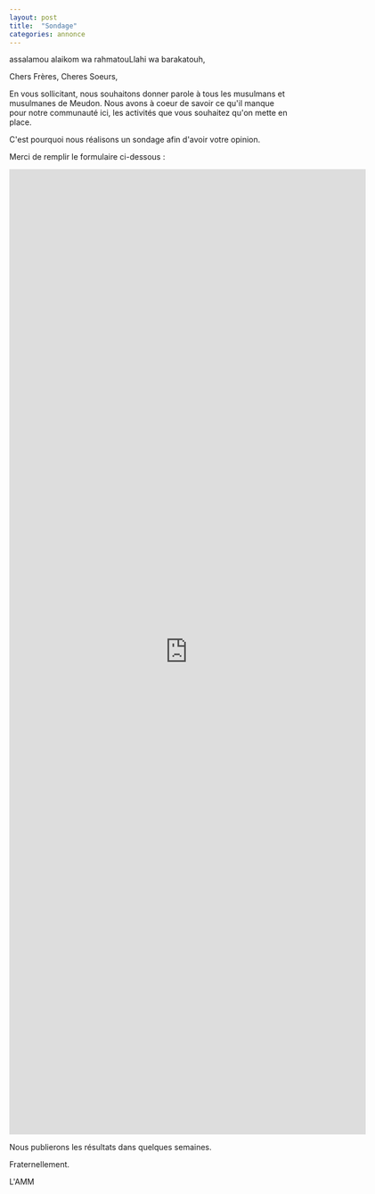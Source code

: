 ```yaml
---
layout: post
title:  "Sondage"
categories: annonce
---
```


assalamou alaikom wa rahmatouLlahi wa barakatouh,

Chers Frères, Cheres Soeurs,

En vous sollicitant, nous souhaitons donner parole à tous les musulmans et musulmanes de Meudon. Nous avons à coeur de savoir ce qu'il manque pour notre communauté ici, les activités que vous souhaitez qu'on mette en place.

C'est pourquoi nous réalisons un sondage afin d'avoir votre opinion. 

Merci de remplir le formulaire ci-dessous : 

<iframe src="https://docs.google.com/forms/d/e/1FAIpQLSeHMVFZgEUstAAaYf8-tt-tSBlmjnd1Wc3Z4tP0jptSiEvj1A/viewform?embedded=true" width="640" height="1732" frameborder="0" marginheight="0" marginwidth="0">Chargement en cours...</iframe>

Nous publierons les résultats dans quelques semaines.

Fraternellement.

L'AMM


